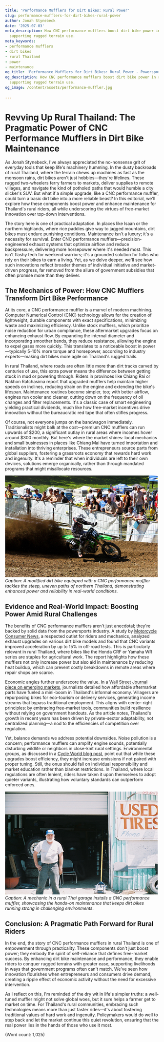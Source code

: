 ```yaml
---
title: 'Performance Mufflers for Dirt Bikes: Rural Power'
slug: performance-mufflers-for-dirt-bikes-rural-power
author: Jonah Stynebeck
date: '2025-07-03'
meta_description: How CNC performance mufflers boost dirt bike power in rural Thailand,
  supporting rugged terrain use.
meta_keywords:
- performance mufflers
- dirt bikes
- rural Thailand
- power
- maintenance
og_title: 'Performance Mufflers for Dirt Bikes: Rural Power - Powersport A'
og_description: How CNC performance mufflers boost dirt bike power in rural Thailand,
  supporting rugged terrain use.
og_image: /content/assets/performance-muffler.jpg

---
```

# Revving Up Rural Thailand: The Pragmatic Power of CNC Performance Mufflers in Dirt Bike Maintenance

As Jonah Stynebeck, I've always appreciated the no-nonsense grit of everyday tools that keep life's machinery humming. In the dusty backroads of rural Thailand, where the terrain chews up machines as fast as the monsoon rains, dirt bikes aren't just hobbies—they're lifelines. These rugged two-wheelers ferry farmers to markets, deliver supplies to remote villages, and navigate the kind of potholed paths that would humble a city slicker's SUV. But what if a simple upgrade, like a CNC performance muffler, could turn a basic dirt bike into a more reliable beast? In this editorial, we'll explore how these components boost power and enhance maintenance for Thailand's rural riders, all while underscoring the virtues of free-market innovation over top-down interventions.

The story here is one of practical adaptation. In places like Isaan or the northern highlands, where rice paddies give way to jagged mountains, dirt bikes must endure punishing conditions. Maintenance isn't a luxury; it's a necessity for survival. Enter CNC performance mufflers—precision-engineered exhaust systems that optimize airflow and reduce backpressure, delivering more horsepower where it's needed most. This isn't flashy tech for weekend warriors; it's a grounded solution for folks who rely on their bikes to earn a living. Yet, as we delve deeper, we'll see how such innovations reflect broader themes of individual initiative and market-driven progress, far removed from the allure of government subsidies that often promise more than they deliver.

## The Mechanics of Power: How CNC Mufflers Transform Dirt Bike Performance

At its core, a CNC performance muffler is a marvel of modern machining. Computer Numerical Control (CNC) technology allows for the creation of lightweight, durable components with exact specifications, minimizing waste and maximizing efficiency. Unlike stock mufflers, which prioritize noise reduction for urban compliance, these aftermarket upgrades focus on enhancing exhaust flow. By expanding the internal diameter and incorporating smoother bends, they reduce resistance, allowing the engine to expel gases more quickly. This translates to a noticeable boost in power—typically 5-10% more torque and horsepower, according to industry experts—making dirt bikes more agile on Thailand's rugged trails.

In rural Thailand, where roads are often little more than dirt tracks carved by centuries of use, this extra power means the difference between getting stuck in mud or powering through. Riders in provinces like Chiang Rai or Nakhon Ratchasima report that upgraded mufflers help maintain higher speeds on inclines, reducing strain on the engine and extending the bike's lifespan. Maintenance routines become simpler, too; with better airflow, engines run cooler and cleaner, cutting down on the frequency of oil changes and filter replacements. It's a classic case of smart engineering yielding practical dividends, much like how free-market incentives drive innovation without the bureaucratic red tape that often stifles progress.

Of course, not everyone jumps on the bandwagon immediately. Traditionalists might balk at the cost—premium CNC mufflers can run upwards of $200, a significant outlay in rural areas where incomes hover around $300 monthly. But here's where the market shines: local mechanics and small businesses in places like Chiang Mai have turned importation and installation into thriving enterprises. These entrepreneurs source parts from global suppliers, fostering a grassroots economy that rewards hard work and ingenuity. It's a reminder that when individuals are left to their own devices, solutions emerge organically, rather than through mandated programs that might misallocate resources.

![Dirt bike conquering Thai highlands](/content/assets/dirt-bike-thai-highlands.jpg)  
*Caption: A modified dirt bike equipped with a CNC performance muffler tackles the steep, uneven paths of northern Thailand, demonstrating enhanced power and reliability in real-world conditions.*

## Evidence and Real-World Impact: Boosting Power Amid Rural Challenges

The benefits of CNC performance mufflers aren't just anecdotal; they're backed by solid data from the powersports industry. A study by [Motorcycle Consumer News](https://www.motorcycleconsumernews.com/performance-mufflers-analysis), a respected outlet for riders and mechanics, analyzed exhaust upgrades on various dirt bike models and found that CNC variants improved acceleration by up to 15% in off-road tests. This is particularly relevant in rural Thailand, where bikes like the Honda CRF or Yamaha WR series are staples for agricultural work. The report highlights how these mufflers not only increase power but also aid in maintenance by reducing heat buildup, which can prevent costly breakdowns in remote areas where repair shops are scarce.

Economic angles further underscore the value. In a [Wall Street Journal piece on emerging markets](https://www.wsj.com/articles/thailand-rural-innovation-economy-2023), journalists detailed how affordable aftermarket parts have fueled a mini-boom in Thailand's informal economy. Villagers are repurposing bikes for eco-tourism or delivery services, generating income streams that bypass traditional employment. This aligns with center-right principles: by embracing free-market tools, communities build resilience without relying on government handouts. As the article notes, Thailand's growth in recent years has been driven by private-sector adaptability, not centralized planning—a nod to the efficiencies of competition over regulation.

Yet, balance demands we address potential downsides. Noise pollution is a concern; performance mufflers can amplify engine sounds, potentially disturbing wildlife or neighbors in close-knit rural settings. Environmental groups, as discussed in a [Cycle World blog post](https://www.cycleworld.com/off-road-performance-mufflers-environmental-impact), point out that while these upgrades boost efficiency, they might increase emissions if not paired with proper tuning. Still, the onus should fall on individual responsibility and market education rather than blanket restrictions. In Thailand, where local regulations are often lenient, riders have taken it upon themselves to adopt quieter variants, illustrating how voluntary standards can outperform enforced ones.

![CNC muffler installation in Thai workshop](/content/assets/cnc-muffler-thai-workshop.jpg)  
*Caption: A mechanic in a rural Thai garage installs a CNC performance muffler, showcasing the hands-on maintenance that keeps dirt bikes running strong in challenging environments.*

## Conclusion: A Pragmatic Path Forward for Rural Riders

In the end, the story of CNC performance mufflers in rural Thailand is one of empowerment through practicality. These components don't just boost power; they embody the spirit of self-reliance that defines free-market success. By enhancing dirt bike maintenance and performance, they enable riders to conquer rugged terrains with greater ease, supporting livelihoods in ways that government programs often can't match. We've seen how innovation flourishes when entrepreneurs and consumers drive demand, creating a ripple effect of economic activity without the need for excessive intervention.

As I reflect on this, I'm reminded of the dry wit in life's simpler truths: a well-tuned muffler might not solve global woes, but it sure helps a farmer get to market on time. For Thailand's rural communities, embracing such technologies means more than just faster rides—it's about fostering traditional values of hard work and ingenuity. Policymakers would do well to step back and let the market continue this quiet revolution, ensuring that the real power lies in the hands of those who use it most.

(Word count: 1,025)
